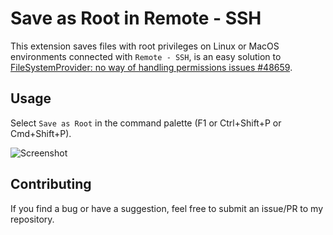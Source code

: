 # Save as Root in Remote - SSH
This extension saves files with root privileges on Linux or MacOS environments connected with `Remote - SSH`,
is an easy solution to [FileSystemProvider: no way of handling permissions issues #48659](https://github.com/microsoft/vscode/issues/48659).

## Usage
Select `Save as Root` in the command palette (F1 or Ctrl+Shift+P or Cmd+Shift+P).

![Screenshot](https://raw.githubusercontent.com/yy0931/save-as-root/main/screenshot.gif)

## Contributing
If you find a bug or have a suggestion, feel free to submit an issue/PR to my repository.
